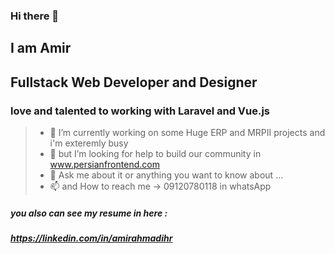### Hi there 👋
## I am Amir

## Fullstack Web Developer and Designer 
### love and talented to working with Laravel and Vue.js


> - 🔭 I’m currently working on some Huge ERP and MRPII projects and i'm exteremly busy
> - 🤔 but I’m looking for help to build our community in www.persianfrontend.com
> - 💬 Ask me about it or anything you want to know about ...
> - 📫 and How to reach me -> 09120780118 in whatsApp


##### you also can see my resume in here : 
##### https://linkedin.com/in/amirahmadihr
<!--
**amirahmadihr/amirahmadihr** is a ✨ _special_ ✨ repository because its `README.md` (this file) appears on your GitHub profile.

Here are some ideas to get you started:

- 🔭 I’m currently working on ...
- 🌱 I’m currently learning ...
- 👯 I’m looking to collaborate on ...
- 🤔 I’m looking for help with ...
- 💬 Ask me about ...
- 📫 How to reach me: ...
- 😄 Pronouns: ...
- ⚡ Fun fact: ...
-->
